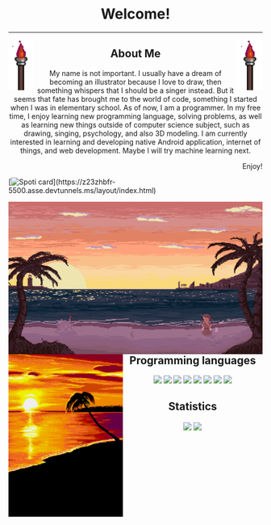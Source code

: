 <h1 align="center">Welcome!</h1>
<hr>
<img src="files/torch.gif" alt="torch" align="left" width="50">
<img src="files/torch.gif" alt="torch" align="right" width="50">
<h2 align="center">About Me</h2>
<p align="center">My name is not important. I usually have a dream of becoming an illustrator because I love to draw, then something whispers that I should be a singer instead. But it seems that fate has brought me to the world of code, something I started when I was in elementary school. As of now, I am a programmer. 
          In my free time, I enjoy learning new programming language, solving problems, as well as learning new things outside of computer science subject, such as
          drawing, singing, psychology, and also 3D modeling. I am currently interested in learning and developing native Android application, internet of things, and web development. Maybe I will try machine learning next.
</p>
<p align="right">Enjoy!</p>

[![Spoti card](https://z23zhbfr-3030.asse.devtunnels.ms/last-track?)](https://z23zhbfr-5500.asse.devtunnels.ms/layout/index.html)

<img src="files/backgroundOne.gif" align="left" alt="Beach.gif">
<div align="center">
          <div align="center">
                    <img src="files/sunset.gif" align="left" alt="Beach.gif" width="45%">
                    <h2>Programming languages</h2>
          </div>
          <img src="https://img.shields.io/badge/c-%2300599C.svg?style=for-the-badge&logo=c&logoColor=white"/>
          <img src="https://img.shields.io/badge/c++-%2300599C.svg?style=for-the-badge&logo=c%2B%2B&logoColor=white"/>
          <img src="https://img.shields.io/badge/java-%23ED8B00.svg?style=for-the-badge&logo=java&logoColor=white"/>
          <img src="https://img.shields.io/badge/kotlin-%237F52FF.svg?style=for-the-badge&logo=kotlin&logoColor=white"/>
          <img src="https://img.shields.io/badge/html5-%23E34F26.svg?style=for-the-badge&logo=html5&logoColor=white"/>
          <img src="https://img.shields.io/badge/css3-%231572B6.svg?style=for-the-badge&logo=css3&logoColor=white"/>
          <img src="https://img.shields.io/badge/javascript-%23323330.svg?style=for-the-badge&logo=javascript&logoColor=%23F7DF1E"/>
          <img src="https://img.shields.io/badge/python-%2300599C.svg?style=for-the-badge&logo=python&logoColor=white"/>
</div>
          
<div align="center">
  <h2 align="center">Statistics</h2>
  <img src="https://github-readme-stats.vercel.app/api?username=EbelAlfie&show_icons=true&theme=nightowl&hide_border=true&include_all_commits=true" align="center"/>
  <img src="https://github-readme-stats.vercel.app/api/top-langs/?username=EbelAlfie&layout=compact&langs_count=6&theme=nightowl&hide_border=true" align="center"/>
</div>

